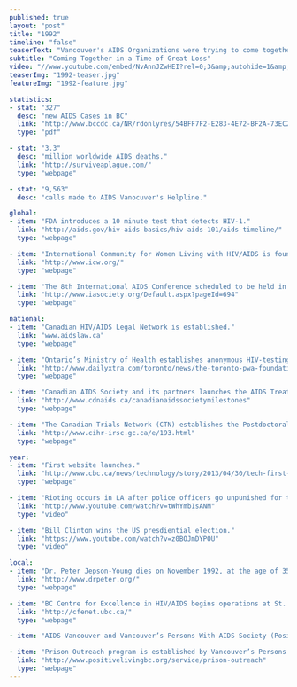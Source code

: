 ```yaml
---
published: true
layout: "post"
title: "1992"
timeline: "false"
teaserText: "Vancouver's AIDS Organizations were trying to come together in a time of great loss and change. Former Executive Director, Mark Mees tells his story of moving into PARC and how the epidemic impacted him."
subtitle: "Coming Together in a Time of Great Loss"
video: "//www.youtube.com/embed/NvAnnJZwHEI?rel=0;3&amp;autohide=1&amp;showinfo=0"
teaserImg: "1992-teaser.jpg"
featureImg: "1992-feature.jpg"

statistics:
- stat: "327"
  desc: "new AIDS Cases in BC"
  link: "http://www.bccdc.ca/NR/rdonlyres/54BFF7F2-E283-4E72-BF2A-73EC2813F0D1/0/HIV_Annual_Report_2011_20111011.pdf"
  type: "pdf"

- stat: "3.3"
  desc: "million worldwide AIDS deaths."
  link: "http://surviveaplague.com/"
  type: "webpage"

- stat: "9,563"
  desc: "calls made to AIDS Vanocuver's Helpline."

global:
- item: "FDA introduces a 10 minute test that detects HIV-1."
  link: "http://aids.gov/hiv-aids-basics/hiv-aids-101/aids-timeline/"
  type: "webpage"

- item: "International Community for Women Living with HIV/AIDS is founded."
  link: "http://www.icw.org/"
  type: "webpage"

- item: "The 8th International AIDS Conference scheduled to be held in Boston, moves to Amsterdam, due to U.S. entry restrictions on people living with HIV/AIDS."
  link: "http://www.iasociety.org/Default.aspx?pageId=694"
  type: "webpage"

national:
- item: "Canadian HIV/AIDS Legal Network is established."
  link: "www.aidslaw.ca"
  type: "webpage"

- item: "Ontario’s Ministry of Health establishes anonymous HIV-testing sites."
  link: "http://www.dailyxtra.com/toronto/news/the-toronto-pwa-foundation"
  type: "webpage"

- item: "Canadian AIDS Society and its partners launches the AIDS Treatment Information System."
  link: "http://www.cdnaids.ca/canadianaidssocietymilestones"
  type: "webpage"

- item: "The Canadian Trials Network (CTN) establishes the Postdoctoral Fellowship Program."
  link: "http://www.cihr-irsc.gc.ca/e/193.html"
  type: "webpage"

year:
- item: "First website launches."
  link: "http://www.cbc.ca/news/technology/story/2013/04/30/tech-first-website-cern-w3.html"
  type: "webpage"

- item: "Rioting occurs in LA after police officers go unpunished for the beating of Rodney King."
  link: "http://www.youtube.com/watch?v=tWhYmb1sANM"
  type: "video"

- item: "Bill Clinton wins the US presdiential election."
  link: "https://www.youtube.com/watch?v=z0BOJmDYPOU"
  type: "video"

local:
- item: "Dr. Peter Jepson-Young dies on November 1992, at the age of 35. The Dr. Peter AIDS Foundation was established by Dr. Peter Jepson-Young just prior to his death."
  link: "http://www.drpeter.org/"
  type: "webpage"

- item: "BC Centre for Excellence in HIV/AIDS begins operations at St. Paul's Hospital. The Centre is dedicated to improving the health of British Columbians with HIV through the development, ongoing monitoring and dissemination of comprehensive research and treatment programs for HIV and related diseases."
  link: "http://cfenet.ubc.ca/"
  type: "webpage"

- item: "AIDS Vancouver and Vancouver’s Persons With AIDS Society (Positive Living BC) joins under one umbrella society, and under one roof, calling it the Pacific AIDS Resource Centre (PARC)."

- item: "Prison Outreach program is established by Vancouver’s Persons With AIDS Society (Positive Living BC), The Prison Outreach Program (POP) offers inmates living with HIV one-on-one support, outreach visits, advocacy, pre-release planning and post-release support."
  link: "http://www.positivelivingbc.org/service/prison-outreach"
  type: "webpage"
---
```

